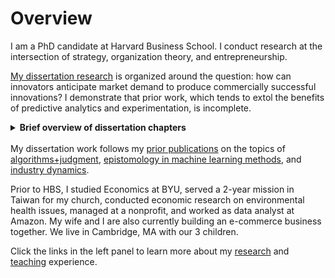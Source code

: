 # Overview

I am a PhD candidate at Harvard Business School. I conduct research at the intersection of strategy, organization theory, and entrepreneurship.

<a href="https://ryantallen.com/research/#working-papers" target="_blank">My dissertation research</a> is organized around the question: how can innovators anticipate market demand to produce commercially successful innovations? I demonstrate that prior work, which tends to extol the benefits of predictive analytics and experimentation, is incomplete.

<details><summary><strong>Brief overview of dissertation chapters</strong></summary>
  See my <a href="https://ryantallen.com/research/#working-papers" target="_blank">research page</a> for full abstracts
<ul>
<li>In <strong>chapter 1</strong> of my dissertation, I show that when incumbent products enjoy high market power, new products that initially appeal to niche market segments are more likely to achieve widespread commercial success than products that initially enjoy broad appeal. Therefore, prior to launch, innovations with the most potential for commercial success may systematically appear to have small potential market sizes according to traditional quantitative market-sizing techniques.</li>
  
<li>In <strong>chapter 2 (my job market paper)</strong>, I ask whether organizations with data-driven cultures are more innovative. This question has evoked polarized viewpoints: some argue that reliance on quantitative data increases innovative foresight by reducing the biases inherent in softer methods, whereas others argue that such reliance leads to merely incremental innovation. Instead of focusing on the magnitude of reliance on quantitative analysis, I focus on what I call the <i>epistemic plasticity</i> of organizational culture—the extent to which the culture values different kinds of analyses. Surprisingly, I show that data-driven organizations produce the most breakthrough commercial successes—but only if they also liberally use qualitative analysis.</li>
  
<li>In <strong>chapter 3</strong>, I study experimentation-driven product innovation in user communities. I show that innovation trajectories can get derailed when innovators are highly responsive to experimentation in highly concentrated user communities that are not representative of the broader market.</li>
</ul>
</details><br>
My dissertation work follows my <a href="https://ryantallen.com/research/#publications" target="_blank">prior publications</a> on the topics of <a href="https://pubsonline.informs.org/doi/abs/10.1287/orsc.2021.1554" target="_blank">algorithms+judgment</a>, <a href="https://onlinelibrary.wiley.com/doi/abs/10.1002/smj.3215" target="_blank">epistomology in machine learning methods</a>, and <a href="https://pubsonline.informs.org/doi/abs/10.1287/stsc.2021.0130" target="_blank">industry dynamics</a>.  
  
Prior to HBS, I studied Economics at BYU, served a 2-year mission in Taiwan for my church, conducted economic research on environmental health issues, managed at a nonprofit, and worked as data analyst at Amazon. My wife and I are also currently building an e-commerce business together. We live in Cambridge, MA with our 3 children.
  
Click the links in the left panel to learn more about my <a href="https://ryantallen.com/research/" target="_blank">research</a> and <a href="https://ryantallen.com/teaching/" target="_blank">teaching</a> experience.
